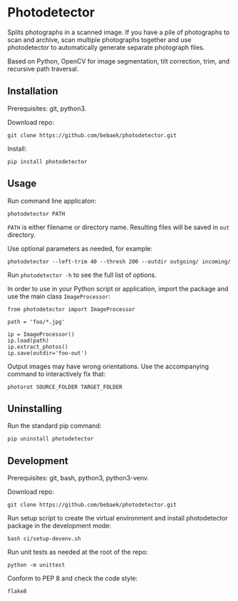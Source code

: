 # Photodetector

Splits photographs in a scanned image. If you have a pile of photographs to
scan and archive, scan multiple photographs together and use photodetector
to automatically generate separate photograph files.

Based on Python, OpenCV for image segmentation, tilt correction, trim, and
recursive path traversal.


## Installation

Prerequisites: git, python3.

Download repo:

    git clone https://github.com/bebaek/photodetector.git

Install:

    pip install photodetector


## Usage

Run command line applicaton:

    photodetector PATH

`PATH` is either filename or directory name. Resulting files will be saved in
`out` directory.

Use optional parameters as needed, for example:

    photodetector --left-trim 40 --thresh 200 --outdir outgoing/ incoming/

Run `photodetector -h` to see the full list of options.

In order to use in your Python script or application, import the package and
use the main class `ImageProcessor`:

    from photodetector import ImageProcessor
    
    path = 'foo/*.jpg'

    ip = ImageProcessor()
    ip.load(path)
    ip.extract_photos()
    ip.save(outdir='foo-out')

Output images may have wrong orientations. Use the accompanying command to
interactively fix that:

    photorot SOURCE_FOLDER TARGET_FOLDER

## Uninstalling

Run the standard pip command:

    pip uninstall photodetector


## Development

Prerequisites: git, bash, python3, python3-venv.

Download repo:

    git clone https://github.com/bebaek/photodetector.git

Run setup script to create the virtual environment and install photodetector
package in the development mode:

    bash ci/setup-devenv.sh

Run unit tests as needed at the root of the repo:

    python -m unittest

Conform to PEP 8 and check the code style:

    flake8

